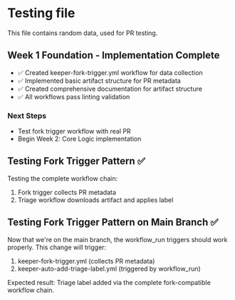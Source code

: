 # Testing file

This file contains random data, used for PR testing.
## Week 1 Foundation - Implementation Complete

- ✅ Created keeper-fork-trigger.yml workflow for data collection
- ✅ Implemented basic artifact structure for PR metadata  
- ✅ Created comprehensive documentation for artifact structure
- ✅ All workflows pass linting validation

### Next Steps
- Test fork trigger workflow with real PR
- Begin Week 2: Core Logic implementation


## Testing Fork Trigger Pattern ✅

Testing the complete workflow chain:
1. Fork trigger collects PR metadata
2. Triage workflow downloads artifact and applies label
## Testing Fork Trigger Pattern on Main Branch ✅

Now that we're on the main branch, the workflow_run triggers should work properly.
This change will trigger:
1. keeper-fork-trigger.yml (collects PR metadata)
2. keeper-auto-add-triage-label.yml (triggered by workflow_run)

Expected result: Triage label added via the complete fork-compatible workflow chain.
